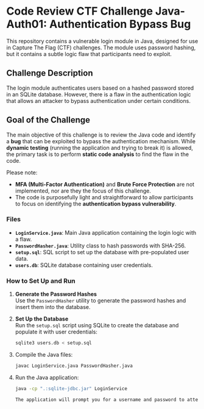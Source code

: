 # Code Review CTF Challenge Java-Auth01: Authentication Bypass Bug

This repository contains a vulnerable login module in Java, designed for use in Capture The Flag (CTF) challenges. The module uses password hashing, but it contains a subtle logic flaw that participants need to exploit.

## Challenge Description

The login module authenticates users based on a hashed password stored in an SQLite database. However, there is a flaw in the authentication logic that allows an attacker to bypass authentication under certain conditions.

## Goal of the Challenge

The main objective of this challenge is to review the Java code and identify a **bug** that can be exploited to bypass the authentication mechanism. While **dynamic testing** (running the application and trying to break it) is allowed, the primary task is to perform **static code analysis** to find the flaw in the code.

Please note:
- **MFA (Multi-Factor Authentication)** and **Brute Force Protection** are not implemented, nor are they the focus of this challenge. 
- The code is purposefully light and straightforward to allow participants to focus on identifying the **authentication bypass vulnerability**.


### Files

- **`LoginService.java`**: Main Java application containing the login logic with a flaw.
- **`PasswordHasher.java`**: Utility class to hash passwords with SHA-256.
- **`setup.sql`**: SQL script to set up the database with pre-populated user data.
- **`users.db`**: SQLite database containing user credentials.

### How to Set Up and Run

1. **Generate the Password Hashes**  
   Use the `PasswordHasher` utility to generate the password hashes and insert them into the database.

2. **Set Up the Database**  
   Run the `setup.sql` script using SQLite to create the database and populate it with user credentials:
   
   ```bash
   sqlite3 users.db < setup.sql

3. Compile the Java files:
    ```bash
    javac LoginService.java PasswordHasher.java

4. Run the Java application:
    ```bash
    java -cp ".:sqlite-jdbc.jar" LoginService
    
    The application will prompt you for a username and password to attempt login.